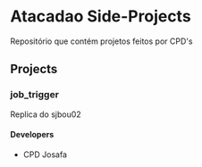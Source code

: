 # Atacadao Side-Projects
Repositório que contém projetos feitos por CPD's

## Projects

### job_trigger

Replica do sjbou02

####  Developers
* CPD Josafa
